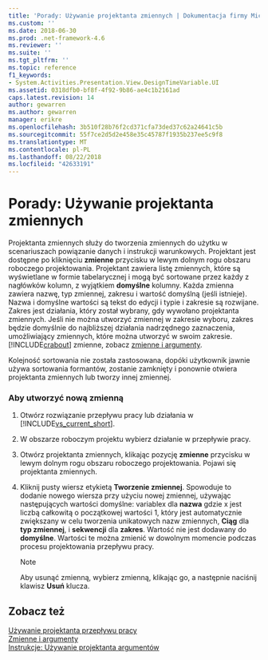 ```yaml
---
title: 'Porady: Używanie projektanta zmiennych | Dokumentacja firmy Microsoft'
ms.custom: ''
ms.date: 2018-06-30
ms.prod: .net-framework-4.6
ms.reviewer: ''
ms.suite: ''
ms.tgt_pltfrm: ''
ms.topic: reference
f1_keywords:
- System.Activities.Presentation.View.DesignTimeVariable.UI
ms.assetid: 0318dfb0-bf8f-4f92-9b86-ae4c1b2161ad
caps.latest.revision: 14
author: gewarren
ms.author: gewarren
manager: erikre
ms.openlocfilehash: 3b510f28b76f2cd371cfa73ded37c62a24641c5b
ms.sourcegitcommit: 55f7ce2d5d2e458e35c45787f1935b237ee5c9f8
ms.translationtype: MT
ms.contentlocale: pl-PL
ms.lasthandoff: 08/22/2018
ms.locfileid: "42633191"
---
```

# <a name="how-to-use-the-variable-designer"></a>Porady: Używanie projektanta zmiennych
Projektanta zmiennych służy do tworzenia zmiennych do użytku w scenariuszach powiązanie danych i instrukcji warunkowych. Projektant jest dostępne po kliknięciu **zmienne** przycisku w lewym dolnym rogu obszaru roboczego projektowania. Projektant zawiera listę zmiennych, które są wyświetlane w formie tabelarycznej i mogą być sortowane przez każdy z nagłówków kolumn, z wyjątkiem **domyślne** kolumny. Każda zmienna zawiera nazwę, typ zmiennej, zakresu i wartość domyślną (jeśli istnieje). Nazwa i domyślne wartości są tekst do edycji i typie i zakresie są rozwijane. Zakres jest działania, który został wybrany, gdy wywołano projektanta zmiennych. Jeśli nie można utworzyć zmiennej w zakresie wyboru, zakres będzie domyślnie do najbliższej działania nadrzędnego zaznaczenia, umożliwiający zmiennych, które można utworzyć w swoim zakresie. [!INCLUDE[crabout](../includes/crabout-md.md)] zmienne, zobacz [zmienne i argumenty](http://msdn.microsoft.com/library/d03dbe34-5b2e-4f21-8b57-693ee49611b8).  
  
 Kolejność sortowania nie została zastosowana, dopóki użytkownik jawnie używa sortowania formantów, zostanie zamknięty i ponownie otwiera projektanta zmiennych lub tworzy innej zmiennej.  
  
### <a name="to-create-a-new-variable"></a>Aby utworzyć nową zmienną  
  
1.  Otwórz rozwiązanie przepływu pracy lub działania w [!INCLUDE[vs_current_short](../includes/vs-current-short-md.md)].  
  
2.  W obszarze roboczym projektu wybierz działanie w przepływie pracy.  
  
3.  Otwórz projektanta zmiennych, klikając pozycję **zmienne** przycisku w lewym dolnym rogu obszaru roboczego projektowania. Pojawi się projektanta zmiennych.  
  
4.  Kliknij pusty wiersz etykietą **Tworzenie zmiennej**. Spowoduje to dodanie nowego wiersza przy użyciu nowej zmiennej, używając następujących wartości domyślne: variablex dla **nazwa** gdzie x jest liczbą całkowitą o początkowej wartości 1, który jest automatycznie zwiększany w celu tworzenia unikatowych nazw zmiennych,  **Ciąg** dla **typ zmiennej**, i **sekwencji** dla **zakres**. Wartość nie jest dodawany do **domyślne**. Wartości te można zmienić w dowolnym momencie podczas procesu projektowania przepływu pracy.  
  
    > [!NOTE]
    >  Aby usunąć zmienną, wybierz zmienną, klikając go, a następnie naciśnij klawisz **Usuń** klucza.  
  
## <a name="see-also"></a>Zobacz też  
 [Używanie projektanta przepływu pracy](../workflow-designer/using-the-workflow-designer.md)   
 [Zmienne i argumenty](http://msdn.microsoft.com/library/d03dbe34-5b2e-4f21-8b57-693ee49611b8)   
 [Instrukcje: Używanie projektanta argumentów](../workflow-designer/how-to-use-the-argument-designer.md)